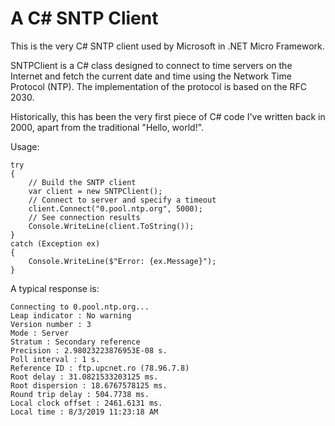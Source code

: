 # A C# SNTP Client
This is the very C# SNTP client used by Microsoft in .NET Micro Framework.

SNTPClient is a C# class designed to connect to time servers on the Internet and fetch the current date and time using the Network Time Protocol (NTP). The implementation of the protocol is based on the RFC 2030.

Historically, this has been the very first piece of C# code I've written back in 2000, apart from the traditional "Hello, world!".

Usage:
```
try
{
	// Build the SNTP client
	var client = new SNTPClient();
	// Connect to server and specify a timeout
	client.Connect("0.pool.ntp.org", 5000);
	// See connection results
	Console.WriteLine(client.ToString());
}
catch (Exception ex)
{
	Console.WriteLine($"Error: {ex.Message}");
}
```
A typical response is:

```
Connecting to 0.pool.ntp.org...
Leap indicator : No warning
Version number : 3
Mode : Server
Stratum : Secondary reference
Precision : 2.98023223876953E-08 s.
Poll interval : 1 s.
Reference ID : ftp.upcnet.ro (78.96.7.8)
Root delay : 31.0821533203125 ms.
Root dispersion : 18.6767578125 ms.
Round trip delay : 504.7738 ms.
Local clock offset : 2461.6131 ms.
Local time : 8/3/2019 11:23:18 AM
```

